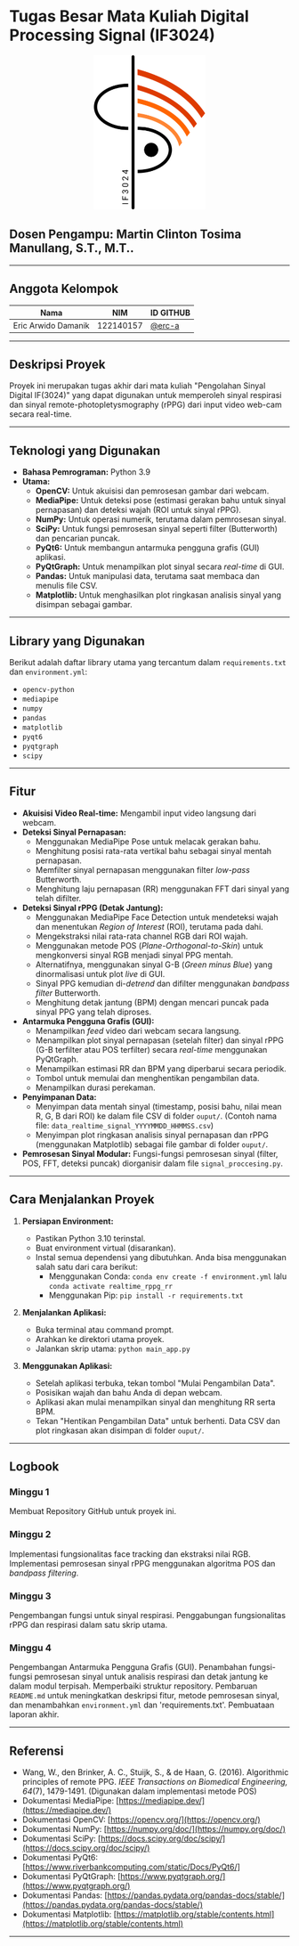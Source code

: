 # Tugas Besar Mata Kuliah Digital Processing Signal (IF3024)

<p align="center">
  <img src="docs/images/if3024_logo.png" alt="IF3024 Logo" width="200"/>
</p>

## Dosen Pengampu: **Martin Clinton Tosima Manullang, S.T., M.T..**

---

## **Anggota Kelompok**

| **Nama**                    | **NIM**   | **ID GITHUB**                                                               |
| --------------------------- | --------- | --------------------------------------------------------------------------- |
| Eric Arwido Damanik         | 122140157 | <a href="https://github.com/erc-a">@erc-a</a> |

---

## **Deskripsi Proyek**

Proyek ini merupakan tugas akhir dari mata kuliah "Pengolahan Sinyal Digital IF(3024)" yang dapat
digunakan untuk memperoleh sinyal respirasi dan sinyal remote-photopletysmography (rPPG) dari input
video web-cam secara real-time.

---

## **Teknologi yang Digunakan**

* **Bahasa Pemrograman:** Python 3.9
* **Utama:**
    * **OpenCV:** Untuk akuisisi dan pemrosesan gambar dari webcam.
    * **MediaPipe:** Untuk deteksi pose (estimasi gerakan bahu untuk sinyal pernapasan) dan deteksi wajah (ROI untuk sinyal rPPG).
    * **NumPy:** Untuk operasi numerik, terutama dalam pemrosesan sinyal.
    * **SciPy:** Untuk fungsi pemrosesan sinyal seperti filter (Butterworth) dan pencarian puncak.
    * **PyQt6:** Untuk membangun antarmuka pengguna grafis (GUI) aplikasi.
    * **PyQtGraph:** Untuk menampilkan plot sinyal secara *real-time* di GUI.
    * **Pandas:** Untuk manipulasi data, terutama saat membaca dan menulis file CSV.
    * **Matplotlib:** Untuk menghasilkan plot ringkasan analisis sinyal yang disimpan sebagai gambar.

----

## **Library yang Digunakan**

Berikut adalah daftar library utama yang tercantum dalam `requirements.txt` dan `environment.yml`:

* `opencv-python`
* `mediapipe`
* `numpy`
* `pandas`
* `matplotlib`
* `pyqt6`
* `pyqtgraph`
* `scipy`

---

## **Fitur**

* **Akuisisi Video Real-time:** Mengambil input video langsung dari webcam.
* **Deteksi Sinyal Pernapasan:**
    * Menggunakan MediaPipe Pose untuk melacak gerakan bahu.
    * Menghitung posisi rata-rata vertikal bahu sebagai sinyal mentah pernapasan.
    * Memfilter sinyal pernapasan menggunakan filter *low-pass* Butterworth.
    * Menghitung laju pernapasan (RR) menggunakan FFT dari sinyal yang telah difilter.
* **Deteksi Sinyal rPPG (Detak Jantung):**
    * Menggunakan MediaPipe Face Detection untuk mendeteksi wajah dan menentukan *Region of Interest* (ROI), terutama pada dahi.
    * Mengekstraksi nilai rata-rata channel RGB dari ROI wajah.
    * Menggunakan metode POS (*Plane-Orthogonal-to-Skin*) untuk mengkonversi sinyal RGB menjadi sinyal PPG mentah.
    * Alternatifnya, menggunakan sinyal G-B (*Green minus Blue*) yang dinormalisasi untuk plot *live* di GUI.
    * Sinyal PPG kemudian di-*detrend* dan difilter menggunakan *bandpass filter* Butterworth.
    * Menghitung detak jantung (BPM) dengan mencari puncak pada sinyal PPG yang telah diproses.
* **Antarmuka Pengguna Grafis (GUI):**
    * Menampilkan *feed* video dari webcam secara langsung.
    * Menampilkan plot sinyal pernapasan (setelah filter) dan sinyal rPPG (G-B terfilter atau POS terfilter) secara *real-time* menggunakan PyQtGraph.
    * Menampilkan estimasi RR dan BPM yang diperbarui secara periodik.
    * Tombol untuk memulai dan menghentikan pengambilan data.
    * Menampilkan durasi perekaman.
* **Penyimpanan Data:**
    * Menyimpan data mentah sinyal (timestamp, posisi bahu, nilai mean R, G, B dari ROI) ke dalam file CSV di folder `ouput/`. (Contoh nama file: `data_realtime_signal_YYYYMMDD_HHMMSS.csv`)
    * Menyimpan plot ringkasan analisis sinyal pernapasan dan rPPG (menggunakan Matplotlib) sebagai file gambar di folder `ouput/`.
* **Pemrosesan Sinyal Modular:** Fungsi-fungsi pemrosesan sinyal (filter, POS, FFT, deteksi puncak) diorganisir dalam file `signal_proccesing.py`.

---
## **Cara Menjalankan Proyek**

1.  **Persiapan Environment:**
    * Pastikan Python 3.10 terinstal.
    * Buat environment virtual (disarankan).
    * Instal semua dependensi yang dibutuhkan. Anda bisa menggunakan salah satu dari cara berikut:
        * Menggunakan Conda: `conda env create -f environment.yml` lalu `conda activate realtime_rppg_rr`
        * Menggunakan Pip: `pip install -r requirements.txt`

2.  **Menjalankan Aplikasi:**
    * Buka terminal atau command prompt.
    * Arahkan ke direktori utama proyek.
    * Jalankan skrip utama: `python main_app.py`

3.  **Menggunakan Aplikasi:**
    * Setelah aplikasi terbuka, tekan tombol "Mulai Pengambilan Data".
    * Posisikan wajah dan bahu Anda di depan webcam.
    * Aplikasi akan mulai menampilkan sinyal dan menghitung RR serta BPM.
    * Tekan "Hentikan Pengambilan Data" untuk berhenti. Data CSV dan plot ringkasan akan disimpan di folder `ouput/`.

---
## **Logbook**

### Minggu 1
Membuat Repository GitHub untuk proyek ini.

### Minggu 2
Implementasi fungsionalitas face tracking dan ekstraksi nilai RGB.
Implementasi pemrosesan sinyal rPPG menggunakan algoritma POS dan *bandpass filtering*.

### Minggu 3
Pengembangan fungsi untuk sinyal respirasi.
Penggabungan fungsionalitas rPPG dan respirasi dalam satu skrip utama.

### Minggu 4
Pengembangan Antarmuka Pengguna Grafis (GUI).
Penambahan fungsi-fungsi pemrosesan sinyal untuk analisis respirasi dan detak jantung ke dalam modul terpisah.
Memperbaiki struktur repository.
Pembaruan `README.md` untuk meningkatkan deskripsi fitur, metode pemrosesan sinyal, dan menambahkan `environment.yml` dan 'requirements.txt'.
Pembuataan laporan akhir.

---

## Referensi
* Wang, W., den Brinker, A. C., Stuijk, S., & de Haan, G. (2016). Algorithmic principles of remote PPG. *IEEE Transactions on Biomedical Engineering, 64*(7), 1479-1491. (Digunakan dalam implementasi metode POS)
* Dokumentasi MediaPipe: [https://mediapipe.dev/](https://mediapipe.dev/)
* Dokumentasi OpenCV: [https://opencv.org/](https://opencv.org/)
* Dokumentasi NumPy: [https://numpy.org/doc/](https://numpy.org/doc/)
* Dokumentasi SciPy: [https://docs.scipy.org/doc/scipy/](https://docs.scipy.org/doc/scipy/)
* Dokumentasi PyQt6: [https://www.riverbankcomputing.com/static/Docs/PyQt6/]
* Dokumentasi PyQtGraph: [https://www.pyqtgraph.org/](https://www.pyqtgraph.org/)
* Dokumentasi Pandas: [https://pandas.pydata.org/pandas-docs/stable/](https://pandas.pydata.org/pandas-docs/stable/)
* Dokumentasi Matplotlib: [https://matplotlib.org/stable/contents.html](https://matplotlib.org/stable/contents.html)

---
